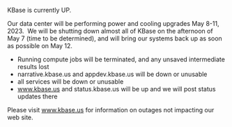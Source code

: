 KBase is currently UP.

Our data center will be performing power and cooling upgrades May 8-11, 2023.  We will be shutting down almost all of KBase on the afternoon of May 7 (time to be determined), and will bring our systems back up as soon as possible on May 12.

* Running compute jobs will be terminated, and any unsaved intermediate results lost
* narrative.kbase.us and appdev.kbase.us will be down or unusable
* all services will be down or unusable
* www.kbase.us and status.kbase.us will be up and we will post status updates there

Please visit <a href="https://www.kbase.us">www.kbase.us</a> for information on outages not impacting our web site.
